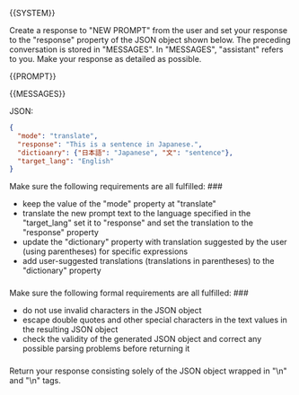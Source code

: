 {{SYSTEM}}

Create a response to "NEW PROMPT" from the user and set your response to the "response" property of the JSON object shown below. The preceding conversation is stored in "MESSAGES". In "MESSAGES", "assistant" refers to you. Make your response as detailed as possible.

{{PROMPT}}

{{MESSAGES}}

JSON:

```json
{
  "mode": "translate",
  "response": "This is a sentence in Japanese.",
  "dictioanry": {"日本語": "Japanese", "文": "sentence"},
  "target_lang": "English"
}
```

Make sure the following requirements are all fulfilled: ###
- keep the value of the "mode" property at "translate"
- translate the new prompt text to the language specified in the "target_lang" set it to "response" and set the translation to the "response" property
- update the "dictionary" property with translation suggested by the user (using parentheses) for specific expressions
- add user-suggested translations (translations in parentheses) to the "dictionary" property
###

Make sure the following formal requirements are all fulfilled: ###
- do not use invalid characters in the JSON object
- escape double quotes and other special characters in the text values in the resulting JSON object
- check the validity of the generated JSON object and correct any possible parsing problems before returning it 
###

Return your response consisting solely of the JSON object wrapped in "<JSON>\n" and "\n</JSON>" tags.
